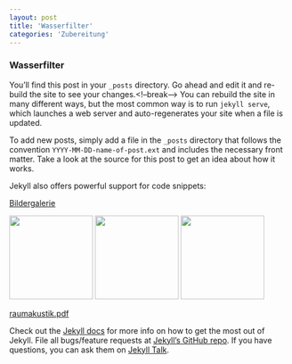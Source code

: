 ```yaml
---
layout: post
title: 'Wasserfilter'
categories: 'Zubereitung'
---
```

### Wasserfilter
You’ll find this post in your `_posts` directory. Go ahead and edit it and re-build the site to see your changes.<!–break–> You can rebuild the site in many different ways, but the most common way is to run `jekyll serve`, which launches a web server and auto-regenerates your site when a file is updated.

To add new posts, simply add a file in the `_posts` directory that follows the convention `YYYY-MM-DD-name-of-post.ext` and includes the necessary front matter. Take a look at the source for this post to get an idea about how it works.

Jekyll also offers powerful support for code snippets:


<a rel="gallery-1" href="https://copy.com/kpKlk0tlFS6uoPhc/notizblog/2016-01-05-test-eintrag/slide1.jpg" class="swipebox btn btn-primary" title="Sonnenuntergang"><i class="glyphicon glyphicon-picture"></i> Bildergalerie</a>
<a rel="gallery-1" href="https://copy.com/kpKlk0tlFS6uoPhc/notizblog/2016-01-05-test-eintrag/slide2.jpg" class="swipebox" title="Junge"></a>
<a rel="gallery-1" href="https://copy.com/kpKlk0tlFS6uoPhc/notizblog/2016-01-05-test-eintrag/slide3.jpg" class="swipebox" title="Dolomiten"></a>

<a rel="gallery-2" href="https://copy.com/kpKlk0tlFS6uoPhc/notizblog/2016-01-08-noch-ein-test/slide1.jpg" class="swipebox" title="Sonnenuntergang"><img src="https://copy.com/kpKlk0tlFS6uoPhc/notizblog/2016-01-08-noch-ein-test/slide1.jpg" width="150"></a>
<a rel="gallery-2" href="https://copy.com/kpKlk0tlFS6uoPhc/notizblog/2016-01-08-noch-ein-test/slide2.jpg" class="swipebox" title="Junge"><img src="https://copy.com/kpKlk0tlFS6uoPhc/notizblog/2016-01-08-noch-ein-test/slide2.jpg" width="150"></a>
<a rel="gallery-2" href="https://copy.com/kpKlk0tlFS6uoPhc/notizblog/2016-01-08-noch-ein-test/slide3.jpg" class="swipebox" title="Dolomiten"><img src="https://copy.com/kpKlk0tlFS6uoPhc/notizblog/2016-01-08-noch-ein-test/slide3.jpg" width="150"></a>

<a href="https://copy.com/kpKlk0tlFS6uoPhc/notizblog/2016-01-08-noch-ein-test/raumakustik.pdf">raumakustik.pdf</a>


Check out the [Jekyll docs][jekyll-docs] for more info on how to get the most out of Jekyll. File all bugs/feature requests at [Jekyll’s GitHub repo][jekyll-gh]. If you have questions, you can ask them on [Jekyll Talk][jekyll-talk].

[jekyll-docs]: http://jekyllrb.com/docs/home
[jekyll-gh]:   https://github.com/jekyll/jekyll
[jekyll-talk]: https://talk.jekyllrb.com/
